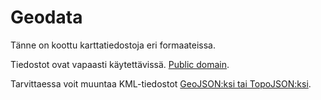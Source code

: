 # Geodata

Tänne on koottu karttatiedostoja eri formaateissa. 

Tiedostot ovat vapaasti käytettävissä. [Public domain](http://en.wikipedia.org/wiki/Public_domain).

Tarvittaessa voit muuntaa KML-tiedostot [GeoJSON:ksi tai TopoJSON:ksi](http://datajournalismi.blogspot.com/2015/04/kml-to-geojson-to-topojson-on-mac-os-x.html).